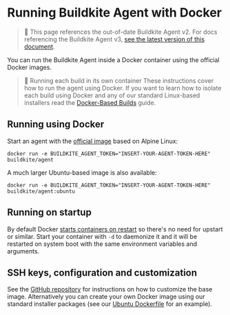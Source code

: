 # Running Buildkite Agent with Docker

> 🚧 This page references the out-of-date Buildkite Agent v2.
> For docs referencing the Buildkite Agent v3, <a href="/docs/agent/v3/docker">see the latest version of this document</a>.

You can run the Buildkite Agent inside a Docker container using the official Docker images.

> 📘 Running each build in its own container
> These instructions cover how to run the agent using Docker. If you want to learn how to isolate each build using Docker and any of our standard Linux-based installers read the <a href="/docs/tutorials/docker-containerized-builds">Docker-Based Builds</a> guide.

## Running using Docker

Start an agent with the [official image](https://hub.docker.com/r/buildkite/agent/) based on Alpine Linux:

```shell
docker run -e BUILDKITE_AGENT_TOKEN="INSERT-YOUR-AGENT-TOKEN-HERE" buildkite/agent
```

A much larger Ubuntu-based image is also available:

```shell
docker run -e BUILDKITE_AGENT_TOKEN="INSERT-YOUR-AGENT-TOKEN-HERE" buildkite/agent:ubuntu
```

## Running on startup

By default Docker [starts containers on restart](https://docs.docker.com/articles/host_integration/) so there's no need for upstart or similar. Start your container with `-d` to daemonize it and it will be restarted on system boot with the same environment variables and arguments.

## SSH keys, configuration and customization

See the [GitHub repository](https://github.com/buildkite/docker-buildkite-agent) for instructions on how to customize the base image. Alternatively you can create your own Docker image using our standard installer packages (see our [Ubuntu Dockerfile](https://github.com/buildkite/agent/blob/main/packaging/docker/ubuntu-22.04/Dockerfile) for an example).

